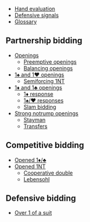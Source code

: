 * [Hand evaluation](evaluation/README.md)
* [Defensive signals](signal/README.md)
* [Glossary](GLOSSARY.md)

Partnership bidding
-------------------
* [Openings](constructive/opening/README.md)
	- [Preemptive openings](constructive/opening/preemptive/README.md)
	- [Balancing openings](constructive/opening/balancing/README.md)
* [1♠ and 1♥ openings](constructive/major/README.md)
	- [Semiforcing 1NT](constructive/major/semiforcing-notrump/README.md)
* [1♦ and 1♣ openings](constructive/minor/README.md)
	- [1♦ response](constructive/minor/diamonds/README.md)
	- [1♠/♥ responses](constructive/minor/major/README.md)
	- [Slam bidding](constructive/minor/slam/README.md)
* [Strong notrump openings](constructive/notrump/README.md)
	- [Stayman](constructive/notrump/stayman/README.md)
	- [Transfers](constructive/notrump/transfer/README.md)

Competitive bidding
-------------------
* [Opened 1♦/♣](competitive/minor/README.md)
* [Opened 1NT](competitive/notrump/README.md)
	- [Cooperative double](competitive/notrump/double/README.md)
	- [Lebensohl](competitive/notrump/lebensohl/README.md)

Defensive bidding
-----------------
* [Over 1 of a suit](overcall/suit/README.md)
